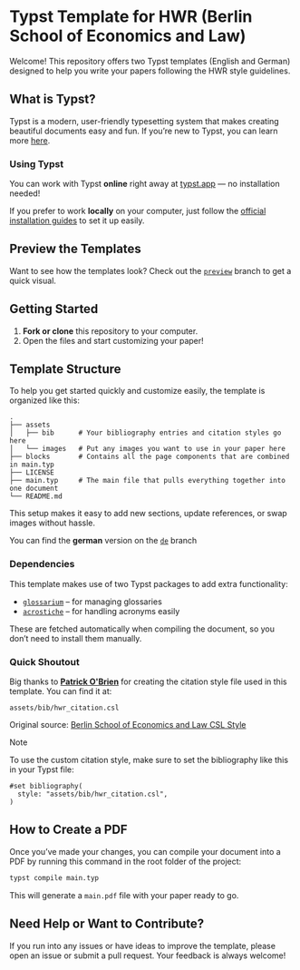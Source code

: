 # Typst Template for HWR (Berlin School of Economics and Law)

Welcome! This repository offers two Typst templates (English and German) designed to help you write your papers following the HWR style guidelines.

## What is Typst?

Typst is a modern, user-friendly typesetting system that makes creating beautiful documents easy and fun. If you’re new to Typst, you can learn more [here](https://typst.app/docs/).

### Using Typst

You can work with Typst **online** right away at [typst.app](https://typst.app/) — no installation needed!

If you prefer to work **locally** on your computer, just follow the [official installation guides](https://github.com/typst/typst#installation) to set it up easily.

## Preview the Templates

Want to see how the templates look? Check out the [`preview`](https://github.com/Testspieler09/ptb_template/tree/preview) branch to get a quick visual.

## Getting Started

1. **Fork or clone** this repository to your computer.
2. Open the files and start customizing your paper!

## Template Structure

To help you get started quickly and customize easily, the template is organized like this:

```
.
├── assets
│   ├── bib      # Your bibliography entries and citation styles go here
│   └── images   # Put any images you want to use in your paper here
├── blocks       # Contains all the page components that are combined in main.typ
├── LICENSE
├── main.typ     # The main file that pulls everything together into one document
└── README.md
```

This setup makes it easy to add new sections, update references, or swap images without hassle.

You can find the **german** version on the [`de`](https://github.com/Testspieler09/ptb_template/tree/de) branch

### Dependencies

This template makes use of two Typst packages to add extra functionality:

* [`glossarium`](https://typst.app/universe/package/glossarium/) – for managing glossaries
* [`acrostiche`](https://typst.app/universe/package/acrostiche/) – for handling acronyms easily

These are fetched automatically when compiling the document, so you don’t need to install them manually.

### Quick Shoutout

Big thanks to [**Patrick O'Brien**](https://github.com/POBrien333) for creating the citation style file used in this template. You can find it at:

```
assets/bib/hwr_citation.csl
```

Original source: [Berlin School of Economics and Law CSL Style](https://github.com/citation-style-language/styles/blob/master/berlin-school-of-economics-and-law-international-marketing-management.csl)

> [!NOTE]
> To use the custom citation style, make sure to set the bibliography like this in your Typst file:
>
> ```typst
> #set bibliography(
>   style: "assets/bib/hwr_citation.csl",
> )
> ```

## How to Create a PDF

Once you’ve made your changes, you can compile your document into a PDF by running this command in the root folder of the project:

```bash
typst compile main.typ
```

This will generate a `main.pdf` file with your paper ready to go.

## Need Help or Want to Contribute?

If you run into any issues or have ideas to improve the template, please open an issue or submit a pull request. Your feedback is always welcome!
